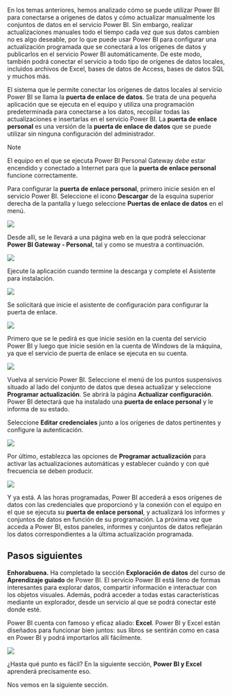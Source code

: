 En los temas anteriores, hemos analizado cómo se puede utilizar Power BI para conectarse a orígenes de datos y cómo actualizar manualmente los conjuntos de datos en el servicio Power BI. Sin embargo, realizar actualizaciones manuales todo el tiempo cada vez que sus datos cambien no es algo deseable, por lo que puede usar Power BI para configurar una actualización programada que se conectará a los orígenes de datos y publicarlos en el servicio Power BI automáticamente. De este modo, también podrá conectar el servicio a todo tipo de orígenes de datos locales, incluidos archivos de Excel, bases de datos de Access, bases de datos SQL y muchos más.

El sistema que le permite conectar los orígenes de datos locales al servicio Power BI se llama la **puerta de enlace de datos**. Se trata de una pequeña aplicación que se ejecuta en el equipo y utiliza una programación predeterminada para conectarse a los datos, recopilar todas las actualizaciones e insertarlas en el servicio Power BI. La **puerta de enlace personal** es una versión de la **puerta de enlace de datos** que se puede utilizar sin ninguna configuración del administrador.

>[!NOTE]
>El equipo en el que se ejecuta Power BI Personal Gateway *debe* estar encendido y conectado a Internet para que la **puerta de enlace personal** funcione correctamente.
> 

Para configurar la **puerta de enlace personal**, primero inicie sesión en el servicio Power BI. Seleccione el icono **Descargar** de la esquina superior derecha de la pantalla y luego seleccione **Puertas de enlace de datos** en el menú.

![](media/4-6-install-configure-personal-gateway/4-6_1b.png)

Desde allí, se le llevará a una página web en la que podrá seleccionar **Power BI Gateway - Personal**, tal y como se muestra a continuación.

![](media/4-6-install-configure-personal-gateway/4-6_2b.png)

Ejecute la aplicación cuando termine la descarga y complete el Asistente para instalación.

![](media/4-6-install-configure-personal-gateway/4-6_3a.png)

Se solicitará que inicie el asistente de configuración para configurar la puerta de enlace.

![](media/4-6-install-configure-personal-gateway/4-6_3b.png)

Primero que se le pedirá es que inicie sesión en la cuenta del servicio Power BI y luego que inicie sesión en la cuenta de Windows de la máquina, ya que el servicio de puerta de enlace se ejecuta en su cuenta.

![](media/4-6-install-configure-personal-gateway/4-6_3c.png)

Vuelva al servicio Power BI. Seleccione el menú de los puntos suspensivos situado al lado del conjunto de datos que desea actualizar y seleccione **Programar actualización**. Se abrirá la página **Actualizar configuración**. Power BI detectará que ha instalado una **puerta de enlace personal** y le informa de su estado.

Seleccione **Editar credenciales** junto a los orígenes de datos pertinentes y configure la autenticación.

![](media/4-6-install-configure-personal-gateway/4-6_6.png)

Por último, establezca las opciones de **Programar actualización** para activar las actualizaciones automáticas y establecer cuándo y con qué frecuencia se deben producir.

![](media/4-6-install-configure-personal-gateway/4-6_7.png)

Y ya está. A las horas programadas, Power BI accederá a esos orígenes de datos con las credenciales que proporcionó y la conexión con el equipo en el que se ejecuta su **puerta de enlace personal**, y actualizará los informes y conjuntos de datos en función de su programación. La próxima vez que acceda a Power BI, estos paneles, informes y conjuntos de datos reflejarán los datos correspondientes a la última actualización programada.

## <a name="next-steps"></a>Pasos siguientes
**Enhorabuena.** Ha completado la sección **Exploración de datos** del curso de **Aprendizaje guiado** de Power BI. El servicio Power BI está lleno de formas interesantes para explorar datos, compartir información e interactuar con los objetos visuales. Además, podrá acceder a todas estas características mediante un explorador, desde un servicio al que se podrá conectar esté donde esté.

Power BI cuenta con famoso y eficaz aliado: **Excel**. Power BI y Excel están diseñados para funcionar bien juntos: sus libros se sentirán como en casa en Power BI y podrá importarlos allí fácilmente.

![](media/4-6-install-configure-personal-gateway/5-1_1.png)

¿Hasta qué punto es fácil? En la siguiente sección, **Power BI y Excel** aprenderá precisamente eso.

Nos vemos en la siguiente sección.

